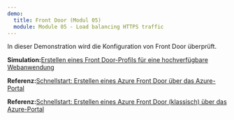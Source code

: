 ```yaml
---
demo:
  title: Front Door (Modul 05)
  module: Module 05 - Load balancing HTTPS traffic
---
```

In dieser Demonstration wird die Konfiguration von Front Door überprüft.

**Simulation:**[Erstellen eines Front Door-Profils für eine hochverfügbare Webanwendung](https://mslabs.cloudguides.com/guides/AZ-700%20Lab%20Simulation%20-%20Create%20a%20Front%20Door%20profile%20for%20a%20highly%20available%20web%20application)

**Referenz:**[Schnellstart: Erstellen eines Azure Front Door über das Azure-Portal](https://learn.microsoft.com/en-us/azure/frontdoor/create-front-door-portal)

**Referenz:**[Schnellstart: Erstellen eines Azure Front Door (klassisch) über das Azure-Portal](https://learn.microsoft.com/en-us/azure/frontdoor/quickstart-create-front-door)
